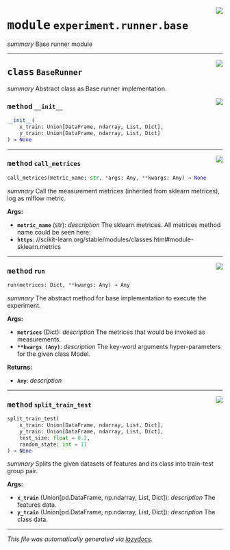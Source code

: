 <!-- markdownlint-disable -->

<a href="../klops/experiment/runner/base.py#L0"><img align="right" style="float:right;" src="https://img.shields.io/badge/-source-cccccc?style=flat-square"></a>

# <kbd>module</kbd> `experiment.runner.base`
_summary_ Base runner module 



---

<a href="../klops/experiment/runner/base.py#L18"><img align="right" style="float:right;" src="https://img.shields.io/badge/-source-cccccc?style=flat-square"></a>

## <kbd>class</kbd> `BaseRunner`
_summary_ Abstract class as Base runner implementation. 

<a href="../klops/experiment/runner/base.py#L25"><img align="right" style="float:right;" src="https://img.shields.io/badge/-source-cccccc?style=flat-square"></a>

### <kbd>method</kbd> `__init__`

```python
__init__(
    x_train: Union[DataFrame, ndarray, List, Dict],
    y_train: Union[DataFrame, ndarray, List, Dict]
) → None
```








---

<a href="../klops/experiment/runner/base.py#L55"><img align="right" style="float:right;" src="https://img.shields.io/badge/-source-cccccc?style=flat-square"></a>

### <kbd>method</kbd> `call_metrices`

```python
call_metrices(metric_name: str, *args: Any, **kwargs: Any) → None
```

_summary_ Call the measurement metrices (inherited from sklearn metrices), log as mlflow metric. 

**Args:**
 
 - <b>`metric_name`</b> (str):  _description_ The sklearn metrices. All metrices method name could be seen here: 
 - <b>`https`</b>: //scikit-learn.org/stable/modules/classes.html#module-sklearn.metrics 

---

<a href="../klops/experiment/runner/base.py#L29"><img align="right" style="float:right;" src="https://img.shields.io/badge/-source-cccccc?style=flat-square"></a>

### <kbd>method</kbd> `run`

```python
run(metrices: Dict, **kwargs: Any) → Any
```

_summary_ The abstract method for base implementation to execute the experiment. 

**Args:**
 
 - <b>`metrices`</b> (Dict):  _description_ The metrices that would be invoked as measurements. 
 - <b>`**kwargs (Any)`</b>:  _description_ The key-word arguments hyper-parameters for the given class Model. 

**Returns:**
 
 - <b>`Any`</b>:  _description_ 

---

<a href="../klops/experiment/runner/base.py#L40"><img align="right" style="float:right;" src="https://img.shields.io/badge/-source-cccccc?style=flat-square"></a>

### <kbd>method</kbd> `split_train_test`

```python
split_train_test(
    x_train: Union[DataFrame, ndarray, List, Dict],
    y_train: Union[DataFrame, ndarray, List, Dict],
    test_size: float = 0.2,
    random_state: int = 11
) → None
```

_summary_ Splits the given datasets of features and its class into train-test group pair. 

**Args:**
 
 - <b>`x_train`</b> (Union[pd.DataFrame, np.ndarray, List, Dict]):  _description_  The features data. 
 - <b>`y_train`</b> (Union[pd.DataFrame, np.ndarray, List, Dict]):  _description_  The class data. 




---

_This file was automatically generated via [lazydocs](https://github.com/ml-tooling/lazydocs)._
